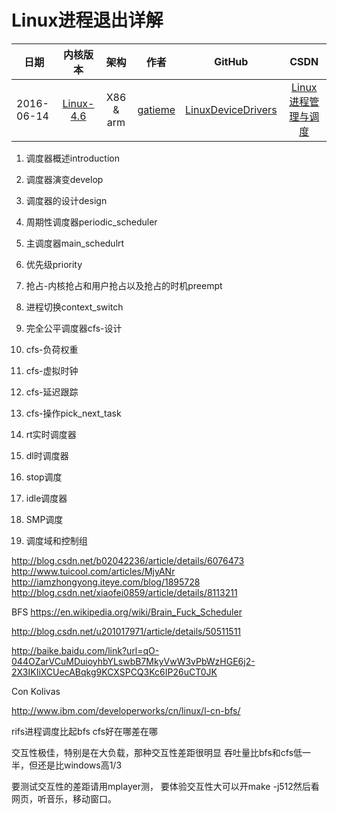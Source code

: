 Linux进程退出详解
=======


| 日期 | 内核版本 | 架构| 作者 | GitHub| CSDN |
| ------- |:-------:|:-------:|:-------:|:-------:|:-------:|
| 2016-06-14 | [Linux-4.6](http://lxr.free-electrons.com/source/?v=4.6) | X86 & arm | [gatieme](http://blog.csdn.net/gatieme) | [LinuxDeviceDrivers](https://github.com/gatieme/LDD-LinuxDeviceDrivers) | [Linux进程管理与调度](http://blog.csdn.net/gatieme/article/category/6225543) |

1.	调度器概述introduction
2.	调度器演变develop
3.	调度器的设计design
4.	周期性调度器periodic_scheduler
5.	主调度器main_schedulrt
6.	优先级priority
7.	抢占-内核抢占和用户抢占以及抢占的时机preempt
8.	进程切换context_switch

9.	完全公平调度器cfs-设计
10.	cfs-负荷权重
11.	cfs-虚拟时钟
12.	cfs-延迟跟踪
13.	cfs-操作pick_next_task
14.	rt实时调度器
15.	dl时调度器
16.	stop调度
17.	idle调度器
18.	SMP调度
19.	调度域和控制组

http://blog.csdn.net/b02042236/article/details/6076473
http://www.tuicool.com/articles/MjyANr
http://iamzhongyong.iteye.com/blog/1895728
http://blog.csdn.net/xiaofei0859/article/details/8113211



BFS
https://en.wikipedia.org/wiki/Brain_Fuck_Scheduler

http://blog.csdn.net/u201017971/article/details/50511511


http://baike.baidu.com/link?url=qO-044OZarVCuMDuioyhbYLswbB7MkyVwW3vPbWzHGE6j2-2X3IKIiXCUecABqkg9KCXSPCQ3Kc6IP26uCT0JK

Con Kolivas

http://www.ibm.com/developerworks/cn/linux/l-cn-bfs/


rifs进程调度比起bfs cfs好在哪差在哪

交互性极佳，特别是在大负载，那种交互性差距很明显
吞吐量比bfs和cfs低一半，但还是比windows高1/3

要测试交互性的差距请用mplayer测，
要体验交互性大可以开make -j512然后看网页，听音乐，移动窗口。


